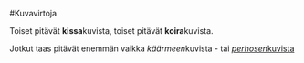 #Kuvavirtoja

Toiset pitävät **kissa**kuvista, toiset pitävät **koira**kuvista.

Jotkut taas pitävät enemmän vaikka *käärmeen*kuvista - tai [*perhosen*kuvista](https://fi.wikipedia.org/wiki/Perhoset)
